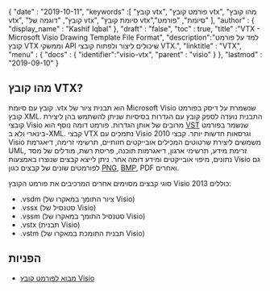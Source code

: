 {
  "date" : "2019-10-11",
  "keywords" :[ "קובץ vtx", "פורמט קובץ vtx", "מהו קובץ vtx", "קובץ", "דוגמה של vtx", "סיומת קובץ vtx","סיומת", "פורמט" ],
  "author" : {
    "display_name" : "Kashif Iqbal"
},
  "draft" : "false",
  "toc" : true,
  "title" :"VTX - Microsoft Visio Drawing Template File Format",
  "description":"למד על פורמט קובץ VTX וממשקי API שיכולים ליצור ולפתוח קובצי VTX.",
  "linktitle" : "VTX",
  "menu" : {
    "docs" : {
	  "identifier":"visio-vtx",
      "parent" : "visio"
}
},
  "lastmod" : "2019-09-10"
}

## מהו קובץ VTX?

קובץ עם סיומת .vtx הוא תבנית ציור של Microsoft Visio שנשמרת על דיסק בפורמט קובץ XML. התבנית נועדה לספק קובץ עם הגדרות בסיסיות שניתן להשתמש בהן ליצירת קובצי Visio מרובים של אותן הגדרות. פורמט דומה נוסף הוא [VST](/he/visio/vst/) שנשמר בפורמט בינארי ולא ב-XML. קבצי VTX נתמכים עם Visio 2010 וגרסאות חדשות יותר. קבצי Visio משמשים ליצירת שרטוטים המכילים אובייקטים חזותיים, תרשימי זרימה, דיאגרמת UML, זרימת מידע, תרשימי ארגון, דיאגרמות תוכנה, פריסת רשת, מודלים של מסד נתונים, מיפוי אובייקטים ומידע דומה אחר. ניתן לייצא קבצים שנוצרו באמצעות Visio גם לפורמטים שונים של קבצים כגון [PNG](/he/image/png/), [BMP](/he/image/bmp/), PDF ואחרים.

סוגי קבצים מסוימים אחרים המרכיבים את פורמט הקובץ Visio 2013 כוללים:

* .vsdm (ציור התומך במאקרו של Visio)
* .vssx (סטנסיל של Visio)
* .vssm (סטנסיל התומך במאקרו של Visio)
* .vstx (תבנית Visio)
* .vstm (תבנית התומכת במאקרו של Visio)

## הפניות ##

* [מבוא לפורמט קובץ Visio](https://learn.microsoft.com/en-us/office/client-developer/visio/introduction-to-the-visio-file-formatvsdx)

